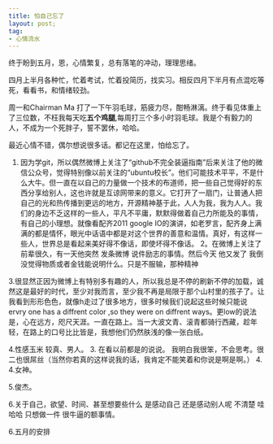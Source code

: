 ```yaml
---
title: 怕自己忘了
layout: post;
tag: 
- 心情流水
---
```

   终于盼到五月，恩，心情繁复，总有落笔的冲动，理理思绪。

   四月上半月各种忙，忙着考试，忙着投简历，找实习。相反四月下半月有点混吃等死，看看书，和情绪较劲。

   周一和Chairman Ma 打了一下午羽毛球，筋疲力尽，酣畅淋漓。终于看见体重上了三位数，不枉我每天吃**五个鸡腿**,每周打三个多小时羽毛球。我是个有毅力的人，不成为一个死胖子，誓不罢休，哈哈。

   最近心情不错，偶尔想说很多话。都记在这里，怕给忘了。
   1. 因为学git，所以偶然微博上关注了“github不完全装逼指南”后来关注了他的微信公众号，觉得特别像以前关注的“ubuntu校长”。他们可能技术平平，不是什么大牛。但一直在以自己的力量做一个技术的布道师，把一些自己觉得好的东西分享给别人，这也许就是互谅网带来的意义。它打开了一扇门，让普通人把自己的光和热传播到更远的地方，开源精神基于此，人人为我，我为人人。我们的身边不乏这样的一些人，平凡不平庸，默默得做着自己力所能及的事情，有自己的小理想。就像看配齐2011 google IO的演讲，如老罗言，配齐身上满满的都是情怀，眼光中话语中都是对这个世界的善意和温情。真好，有这样一些人，世界总是看起来美好得不像话，即使坏得不像话。
   2。在微博上关注了前辈很久，有一天他突然 发条微博 说件励志的事情。然后今天 他又发了 我倒没觉得物质或者金钱能说明什么。只是不服输，那种精神

   3.很显然正因为微博上有特别多有趣的人，所以我总是不停的刷新不停的加载，诚然这是最好的时代，至少对我而言，至少我不再是局限于那个山村里的孩子了。让我看到形形色色，就像h走过了很多地方，很多时候我们说起这些时候只能说 ervry one has a diffrent color ,so they were on diffrent ways。更low的说法是，心在远方，咫尺天涯。一直在路上。当一大波文青、滚青都骑行西藏，趁年轻，在路上的口号比比皆是，我想他们仍然肤浅的像一张白纸。

   4.性感玉米 较真、男人。
   3. 在看以前都是的说说。 我明白我很笨，不会思考。很二也很屌丝（当然你若真的这样说我的话，我肯定不能笑着和你说是啊是啊。）
   4. 
   4.女神。

   5.俊杰。
   
   6.关于自己，欲望、时间、甚至想要些什么 是感动自己 还是感动别人呢 不清楚 哇哈哈 只想做一件 很牛逼的额事情。

   6.五月的安排

